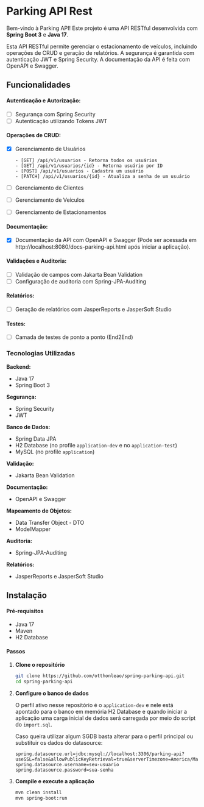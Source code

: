 # Parking API Rest
Bem-vindo à Parking API! Este projeto é uma API RESTful desenvolvida com **Spring Boot 3** e **Java 17**.

Esta API RESTful permite gerenciar o estacionamento de veículos, incluindo operações de CRUD e geração de relatórios. A segurança é garantida com autenticação JWT e Spring Security. A documentação da API é feita com OpenAPI e Swagger.

## Funcionalidades

#### Autenticação e Autorização:
- [ ] Segurança com Spring Security
- [ ] Autenticação utilizando Tokens JWT
#### Operações de CRUD:
- [x] Gerenciamento de Usuários
      
      - [GET] /api/v1/usuarios - Retorna todos os usuários
      - [GET] /api/v1/usuarios/{id} - Retorna usuário por ID
      - [POST] /api/v1/usuarios - Cadastra um usuário
      - [PATCH] /api/v1/usuarios/{id} - Atualiza a senha de um usuário
- [ ] Gerenciamento de Clientes
- [ ] Gerenciamento de Veículos
- [ ] Gerenciamento de Estacionamentos
#### Documentação:
- [x] Documentação da API com OpenAPI e Swagger (Pode ser acessada em http://localhost:8080/docs-parking-api.html após iniciar a aplicação).
#### Validações e Auditoria:
- [ ] Validação de campos com Jakarta Bean Validation
- [ ] Configuração de auditoria com Spring-JPA-Auditing
#### Relatórios:
- [ ] Geração de relatórios com JasperReports e JasperSoft Studio
#### Testes:
- [ ] Camada de testes de ponto a ponto (End2End)

### Tecnologias Utilizadas

**Backend:**
- Java 17
- Spring Boot 3

**Segurança:**
- Spring Security
- JWT

**Banco de Dados:**
- Spring Data JPA
- H2 Database (no profile `application-dev` e no `application-test`)
- MySQL (no profile `application`)

**Validação:**
- Jakarta Bean Validation

**Documentação:**
- OpenAPI e Swagger

**Mapeamento de Objetos:**
- Data Transfer Object - DTO
- ModelMapper

**Auditoria:**
- Spring-JPA-Auditing

**Relatórios:**
- JasperReports e JasperSoft Studio

## Instalação

#### Pré-requisitos

- Java 17
- Maven
- H2 Database

#### Passos
1. **Clone o repositório**
   ```bash
   git clone https://github.com/otthonleao/spring-parking-api.git
   cd spring-parking-api
   ```
2. **Configure o banco de dados**

   O perfil ativo nesse repositório é o `application-dev` e nele está apontado para o banco em memória H2 Database e quando iniciar a aplicação uma carga inicial de dados será carregada por meio do script do `import.sql`.

   Caso queira utilizar algum SGDB basta alterar para o perfil principal ou substituir os dados do datasource:
   ```properties
   spring.datasource.url=jdbc:mysql://localhost:3306/parking-api?useSSL=false&allowPublicKeyRetrieval=true&serverTimezone=America/Manaus
   spring.datasource.username=seu-usuario
   spring.datasource.password=sua-senha
   ```
3. **Compile e execute a aplicação**
   ```bash
   mvn clean install
   mvn spring-boot:run
   ```


